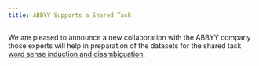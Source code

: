 ```yaml
---
title: ABBYY Supports a Shared Task
---
```


We are pleased to announce a new collaboration with the ABBYY company those experts will help in preparation of the datasets for the shared task [word sense induction and disambiguation](/2018/wsi/).
